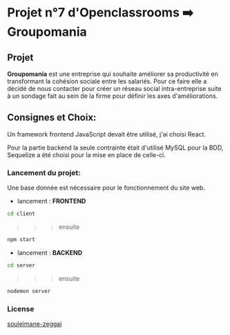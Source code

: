 # Projet n°7 d'Openclassrooms ➡️ Groupomania

## Projet

__Groupomania__ est une entreprise qui souhaite améliorer sa productivité en transformant la cohésion sociale entre les salariés. Pour ce faire elle a décidé de nous contacter pour créer un réseau social intra-entreprise suite à un sondage fait au sein de la firme pour définir les axes d'améliorations. 

## Consignes et Choix:
Un framework frontend JavaScript devait être utilisé, j'ai choisi React.

Pour la partie backend la seule contrainte était d'utilisé MySQL pour la BDD, Sequelize a été choisi pour la mise en place de celle-ci.

### Lancement du projet: 

Une base donnée est nécessaire pour le fonctionnement du site web.

- lancement : **FRONTEND**
```bash
cd client
```
>>>ensuite
```bash
npm start
```
- lancement : **BACKEND**
```bash
cd server
```
>>>ensuite
```bash
nodemon server
```

### License
[souleimane-zeggai](https://openclassrooms.com/fr/members/7x8t82xl6z24)